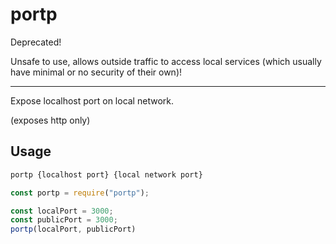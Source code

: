 # portp

Deprecated!

Unsafe to use, allows outside traffic to access local services (which usually have minimal or no security of their own)!

---

Expose localhost port on local network.

(exposes http only)

## Usage

```bash
portp {localhost port} {local network port}
```

```javascript
const portp = require("portp");

const localPort = 3000;
const publicPort = 3000;
portp(localPort, publicPort)
```

